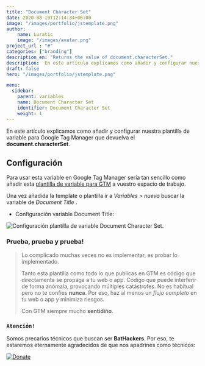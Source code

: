 ```yaml
---
title: "Document Character Set"
date: 2020-08-19T12:14:34+06:00
image: "/images/portfolio/jstemplate.png"
author:
    name: Luratic
    image: "/images/avatar.png"
project_url : "#"
categories: ["branding"]
description_en: "Returns the value of document.characterSet."
description:  En este artículo explicamos como añadir y configurar nuestra plantilla de  variable para Google Tag Manager que devuelva el document.characterSet.
draft: false
hero: "/images/portfolio/jstemplate.png"

menu:
  sidebar:
    parent: variables
    name: Document Character Set
    identifier: Document Character Set
    weight: 1
---
```


En este artículo explicamos como añadir y configurar nuestra plantilla de  variable para Google Tag Manager que devuelva el **document.characterSet**.

## Configuración

Para usar esta variable en Google Tag Manager sería tan sencillo como añadir esta [plantilla de variable para GTM](https://tagmanager.google.com/gallery/#/owners/precariostecnicos/templates/DocumentCharacterSet) a vuestro espacio de trabajo.

Una vez añadida la template o plantilla ir a *Variables > nueva* buscar la variable de *Document Title* .

- Configuración variable Document Title:

![Configuración plantilla de variable Document Character Set](https://user-images.githubusercontent.com/26126066/90539520-376a5380-e180-11ea-9835-8452383e7871.png).



### Prueba, prueba y prueba!

>Lo complicado muchas veces no es implementar, es probar lo implementado. 
>
>Tanto esta plantilla como todo lo que publicas en GTM es código que directamente se propaga a tu web o app. 
Código que puede interferir de forma anómala, provocando múltiples catástrofes. No es habitual pero no te confies **nunca**. Por eso, haz al menos un *flujo completo* en tu web o app y minimiza riesgos. 
>
> Con GTM siempre mucho **sentidiño**.

### ```Atención!```
Somos precarios técnicos que buscan ser **BatHackers**. Por eso, te estaremos eternamente agradecidos de que nos apadrines como técnicos: 

[![Donate](https://img.shields.io/badge/Donate-PayPal-green.svg)](https://www.paypal.com/cgi-bin/webscr?)
